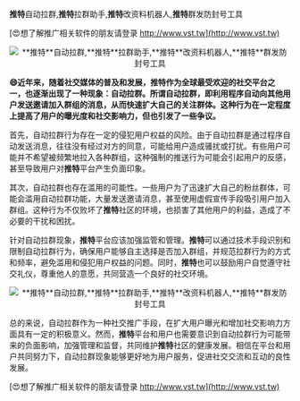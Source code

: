 **推特**自动拉群,**推特**拉群助手,**推特**改资料机器人,**推特**群发防封号工具

[😍想了解推广相关软件的朋友请登录 http://www.vst.tw](http://www.vst.tw)

 <center><img src="https://vst.tw/MP4/tuiguang/png/6.png" alt="**推特**自动拉群,**推特**拉群助手,**推特**改资料机器人,**推特**群发防封号工具"></center>

**😄近年来，随着社交媒体的普及和发展，**推特**作为全球最受欢迎的社交平台之一，也逐渐出现了一种现象：自动拉群。所谓自动拉群，即利用程序自动向其他用户发送邀请加入群组的消息，从而快速扩大自己的关注群体。这种行为在一定程度上提高了用户的曝光度和社交影响力，但也引发了一些争议。**

首先，自动拉群行为存在一定的侵犯用户权益的风险。由于自动拉群是通过程序自动发送消息，往往没有经过对方的同意，可能给用户造成骚扰或打扰。有些用户可能并不希望被频繁地拉入各种群组，这种强制的推送行为可能会引起用户的反感，甚至导致用户对**推特**平台产生负面印象。

其次，自动拉群也存在滥用的可能性。一些用户为了迅速扩大自己的粉丝群体，可能会滥用自动拉群功能，大量发送邀请消息，甚至使用虚假宣传手段吸引用户加入群组。这种行为不仅败坏了**推特**社区的环境，也损害了其他用户的利益，造成了不必要的干扰和困扰。

针对自动拉群现象，**推特**平台应该加强监管和管理。**推特**可以通过技术手段识别和限制自动拉群行为，确保用户能够自主选择是否加入群组，并规范拉群行为的方式和频率，避免滥用和侵犯用户权益的问题。同时，**推特**也可以鼓励用户自觉遵守社交礼仪，尊重他人的意愿，共同营造一个良好的社交环境。

 <center><img src="https://vst.tw/MP4/tuiguang/png/1.png" alt="**推特**自动拉群,**推特**拉群助手,**推特**改资料机器人,**推特**群发防封号工具"></center>

总的来说，自动拉群作为一种社交推广手段，在扩大用户曝光和增加社交影响力方面具有一定的积极意义。然而，**推特**平台和用户也需要意识到自动拉群行为可能带来的负面影响，加强管理和监督，共同维护**推特**社区的健康发展。相信在平台和用户共同努力下，自动拉群现象能够更好地为用户服务，促进社交交流和互动的良性发展。

[😍想了解推广相关软件的朋友请登录 http://www.vst.tw](http://www.vst.tw)



